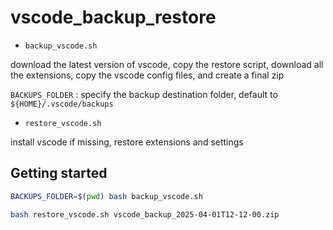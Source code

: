 # vscode_backup_restore

- `backup_vscode.sh`

download the latest version of vscode, copy the restore script, download all the extensions, copy the vscode config files, and create a final zip

`BACKUPS_FOLDER` : specify the backup destination folder, default to `${HOME}/.vscode/backups`

- `restore_vscode.sh`

install vscode if missing, restore extensions and settings

## Getting started

```bash
BACKUPS_FOLDER=$(pwd) bash backup_vscode.sh
```

```bash
bash restore_vscode.sh vscode_backup_2025-04-01T12-12-00.zip
```
